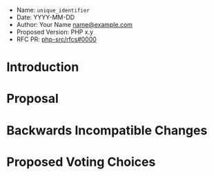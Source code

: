  * Name: `unique_identifier`
 * Date: YYYY-MM-DD
 * Author: Your Name <name@example.com>
 * Proposed Version: PHP x.y
 * RFC PR: [php-src/rfcs#0000](https://github.com/php-src/rfcs/pull/0000)

# Introduction

# Proposal

# Backwards Incompatible Changes

# Proposed Voting Choices
